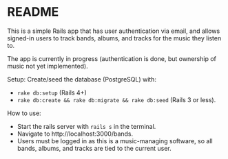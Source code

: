 README
=====

This is a simple Rails app that has user authentication via email, and
allows signed-in users to track bands, albums, and tracks for the music
they listen to.

The app is currently in progress (authentication is done, but ownership
of music not yet implemented).

Setup:
Create/seed the database (PostgreSQL) with:

- `rake db:setup` (Rails 4+)
- `rake db:create && rake db:migrate && rake db:seed` (Rails 3 or less).

How to use:

- Start the rails server with `rails s` in the terminal.
- Navigate to http://localhost:3000/bands.
- Users must be logged in as this is a music-managing software, so all
bands, albums, and tracks are tied to the current user.

